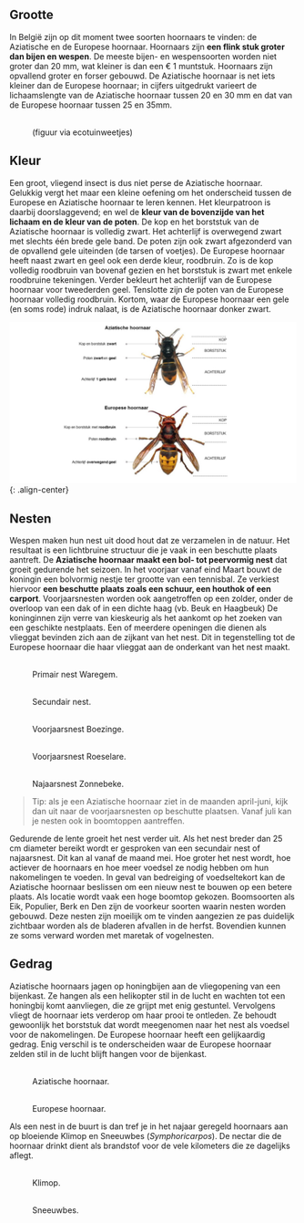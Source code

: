 
## Grootte

In België zijn op dit moment twee soorten hoornaars te vinden: de Aziatische en de Europese hoornaar. 
Hoornaars zijn **een flink stuk groter dan bijen en wespen**. De meeste bijen- en wespensoorten worden niet 
groter dan 20 mm, wat kleiner is dan een € 1 muntstuk. Hoornaars zijn opvallend groter en forser gebouwd. 
De Aziatische hoornaar is net iets kleiner dan de Europese hoornaar; in cijfers uitgedrukt varieert de lichaamslengte van de Aziatische hoornaar tussen 20 en 30 mm en dat van de Europese hoornaar tussen 25 en 35mm.

<figure class="align-center">
  <a href="#"><img src="{{ '/images/HoornaarsVergelijken.jpg' | absolute_url }}" alt=""></a>
  <figcaption>(figuur via ecotuinweetjes)</figcaption>
</figure> 

## Kleur

Een groot, vliegend insect is dus niet perse de Aziatische hoornaar. Gelukkig vergt het maar een kleine oefening om het onderscheid tussen de Europese en Aziatische hoornaar te leren kennen. Het kleurpatroon is daarbij doorslaggevend; en wel de **kleur van de bovenzijde van het lichaam en de kleur van de poten**. De kop en het borststuk van de Aziatische 
hoornaar is volledig zwart. Het achterlijf is overwegend zwart met slechts één brede gele band. De poten zijn ook zwart 
afgezonderd van de opvallend gele uiteinden (de tarsen of voetjes). De Europese hoornaar heeft naast zwart en geel ook 
een derde kleur, roodbruin. Zo is de kop volledig roodbruin van bovenaf gezien en het borststuk is zwart met enkele 
roodbruine tekeningen. Verder bekleurt het achterlijf van de Europese hoornaar voor tweederden geel. Tenslotte zijn 
de poten van de Europese hoornaar volledig roodbruin. Kortom, waar de Europese hoornaar een gele (en soms rode) indruk 
nalaat, is de Aziatische hoornaar donker zwart. 

![Kenmerken](./images/Figuur_kenmerken_EH_AH.JPG){: .align-center}

## Nesten

Wespen maken hun nest uit dood hout dat ze verzamelen in de natuur. Het resultaat is een lichtbruine structuur die 
je vaak in een beschutte plaats aantreft. De **Aziatische hoornaar maakt een bol- tot peervormig nest** dat groeit gedurende 
het seizoen. In het voorjaar vanaf eind Maart bouwt de koningin een bolvormig nestje ter grootte van een tennisbal. 
Ze verkiest hiervoor **een beschutte plaats zoals een schuur, een houthok of een carport**. Voorjaarsnesten worden ook 
aangetroffen op een zolder, onder de overloop van een dak of in een dichte haag (vb. Beuk en Haagbeuk) De koninginnen 
zijn verre van kieskeurig als het aankomt op het zoeken van een geschikte nestplaats. Een of meerdere openingen die dienen 
als vlieggat bevinden zich aan de zijkant van het nest. Dit in tegenstelling tot de Europese hoornaar die haar vlieggat 
aan de onderkant van het nest maakt.


<figure style="width: 300px" class="align-left">
  <img src="{{ './images/20180820_foto_primair_nest_Waregem.JPG' | absolute_url }}" alt="">
  <figcaption>Primair nest Waregem.</figcaption>
</figure>
<figure style="width: 300px" class="align-right">
  <img src="{{ './images/20180913_foto_secundair_nest_Gits_Jonas_Lampens.jpg' | absolute_url }}" alt="">
  <figcaption>Secundair nest.</figcaption>
</figure>

<figure style="width: 300px" class="align-left">
  <img src="{{ './images/20180710_foto_voorjaarsnest_Boezinge_Warre.jpg' | absolute_url }}" alt="">
  <figcaption>Voorjaarsnest Boezinge.</figcaption>
</figure>
<figure style="width: 300px" class="align-right">
  <img src="{{ './images/20180706_Foto voorjaarsnest_Roeselare.jpg' | absolute_url }}" alt="">
  <figcaption>Voorjaarsnest Roeselare.</figcaption>
</figure> 

<figure style="width: 300px" class="align-right">
  <img src="{{ './images/20180810_foto_najaarsnest_Zonnebeke.jpg' | absolute_url }}" alt="">
  <figcaption>Najaarsnest Zonnebeke.</figcaption>
</figure> 


> Tip: als je een Aziatische hoornaar ziet in de maanden april-juni, kijk dan uit naar de voorjaarsnesten op 
beschutte plaatsen. Vanaf juli kan je nesten ook in boomtoppen aantreffen.

Gedurende de lente groeit het nest verder uit. Als het nest breder dan 25 cm diameter bereikt wordt er gesproken van 
een secundair nest of najaarsnest. Dit kan al vanaf de maand mei. Hoe groter het nest wordt, hoe actiever de hoornaars 
en hoe meer voedsel ze nodig hebben om hun nakomelingen te voeden. In geval van bedreiging of voedseltekort kan de 
Aziatische hoornaar beslissen om een nieuw nest te bouwen op een betere plaats. Als locatie wordt vaak een hoge boomtop 
gekozen. Boomsoorten als Eik, Populier, Berk en Den zijn de voorkeur soorten waarin nesten worden gebouwd. Deze nesten 
zijn moeilijk om te vinden aangezien ze pas duidelijk zichtbaar worden als de bladeren afvallen in de herfst. 
Bovendien kunnen ze soms verward worden met maretak of vogelnesten. 


## Gedrag

Aziatische hoornaars jagen op honingbijen aan de vliegopening van een bijenkast. Ze hangen als een helikopter stil in de lucht en wachten tot een honingbij komt aanvliegen, die ze grijpt met enig gestuntel. Vervolgens vliegt de hoornaar iets verderop om haar prooi te ontleden. Ze behoudt gewoonlijk het borststuk dat wordt meegenomen naar het nest als voedsel voor de nakomelingen. De Europese hoornaar heeft een gelijkaardig gedrag. Enig verschil is te onderscheiden waar de Europese hoornaar zelden stil in de lucht blijft hangen voor de bijenkast.

<figure style="width: 300px" class="align-left">
  <img src="{{ './images/Aziatische_hoornaar_foraging_HBV.JPG' | absolute_url }}" alt="">
  <figcaption>Aziatische hoornaar.</figcaption>
</figure>
<figure style="width: 300px" class="align-right">
  <img src="{{ './images/Europese_hoornaar_foraging_Hans De Blauw.jpg' | absolute_url }}" alt="">
  <figcaption>Europese hoornaar.</figcaption>
</figure> 

Als een nest in de buurt is dan tref je in het najaar geregeld hoornaars aan op bloeiende Klimop en Sneeuwbes (*Symphoricarpos*). De nectar die de hoornaar drinkt dient als brandstof voor de vele kilometers die ze dagelijks aflegt.

<figure style="width: 300px" class="align-left">
  <img src="{{ './images/20180922_VespaVelutina_klimop_HoneyBeeValley.JPG' | absolute_url }}" alt="">
  <figcaption>Klimop.</figcaption>
</figure>
<figure style="width: 300px" class="align-right">
  <img src="{{ './images/20180922_VespaVelutina_symphoricarpos_HoneyBeeValley.JPG' | absolute_url }}" alt="">
  <figcaption>Sneeuwbes.</figcaption>
</figure> 






